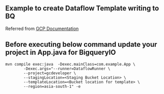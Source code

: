 ## Example to create Dataflow Template writing to BQ

Referred from [GCP Documentation](https://cloud.google.com/dataflow/docs/guides/templates/creating-templates)

## Before executing below command update your project in App.java for BigqueryIO

```
mvn compile exec:java  -Dexec.mainClass=com.example.App \
        -Dexec.args="--runner=DataflowRunner \
        --project=gcdeveloper \
        --stagingLocation=<Staging Bucket Location> \
        --templateLocation=<Bucket location for template> \
        --region=asia-south-1" -e 
```